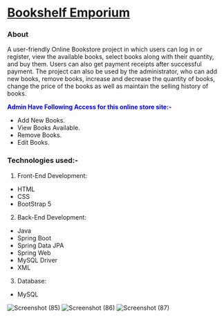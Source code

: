 # <a href="http://localhost:1001/" target="_blank"> Bookshelf Emporium </a> 

### About 

A user-friendly Online Bookstore project in which users can log in or register, view the available books, select books along with their quantity, and buy them. Users can also get payment receipts after successful payment. The project can also be used by the administrator, who can add new books, remove books, increase and decrease the quantity of books, change the price of the books as well as maintain the selling history of books.

<span style="color:blue">**Admin Have Following Access for this online store site:-**</span>
- Add New Books.
- View Books Available.
- Remove Books.
- Edit Books.

### Technologies used:-
1. Front-End Development:
- HTML
- CSS
- BootStrap 5

2. Back-End Development:
- Java 
- Spring Boot
- Spring Data JPA
- Spring Web
- MySQL Driver
- XML

3. Database:
- MySQL
  
![Screenshot (85)](https://github.com/omkarkulkarni2704/BookshelfEmporium/assets/89896505/dc393a97-7475-42e8-adc7-35b13b62f821)
![Screenshot (86)](https://github.com/omkarkulkarni2704/BookshelfEmporium/assets/89896505/7e93f3c4-546d-4bf9-a9df-e8306b8d9e70)
![Screenshot (87)](https://github.com/omkarkulkarni2704/BookshelfEmporium/assets/89896505/c802c79d-c496-4a1c-8aaa-f92006b8f4ab)

